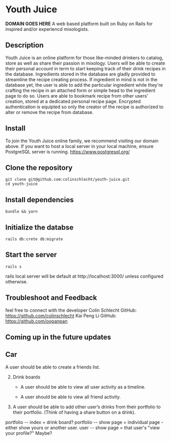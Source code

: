 # Youth Juice 
**DOMAIN GOES HERE**
A web based platform built on Ruby on Rails for inspired and/or experiencd mixologists.

## Description
Youth Juice is an online platform for those like-minded drinkers to catalog, store as well as share their passion in mixology. Users will be able to create their personal account in term to start keeping track of their drink recipes in the database. Ingredients stored in the database are gladly provided to streamline the recipe creating process. If ingredient in mind is not in the database yet, the user is able to add the particular ingredient while they're crafting the recipe in an attached form or simple head to the ingredient page to do so. Users are able to bookmark recipe from other users' creation, stored at a dedicated personal recipe page. Encrypted authentication is equipted so only the creator of the recipe is authorized to alter or remove the recipe from database.

## Install
To join the Youth Juice online family, we recommend visiting our domain above. If you want to host a local server in your local machine, ensure PostgreSQL server is running.
https://www.postgresql.org/

## Clone the repository
```shell
git clone git@github.com:colinschlecht/youth-juice.git
cd youth-juice
```
## Install dependencies
```shell
bundle && yarn
```
## Initialize the databse
```shell
rails db:crete db:migrate
```
## Start the server
```shell
rails s
```
rails local server will be default at http://localhost:3000/ unless configured otherwise.

## Troubleshoot and Feedback
feel free to connect with the developer
Colin Schlecht GitHub: https://github.com/colinschlecht
Kai Peng Li GitHub: https://github.com/oopanpan

## Coming up in the future updates



## Car

A user should be able to create a friends list.

2. Drink boards

	* A user should be able to view all user activity as a timeline.

	* A user should be able to view all friend activity.

3. A user should be able to add other user’s drinks from their portfolio to their portfolio.
(Think of having a share button on a drink).

portfolio -- index = drink board?
portfolio -- show page = individual page - either show yours or another user.
user -- show page = that user's "view your profile?" Maybe?

